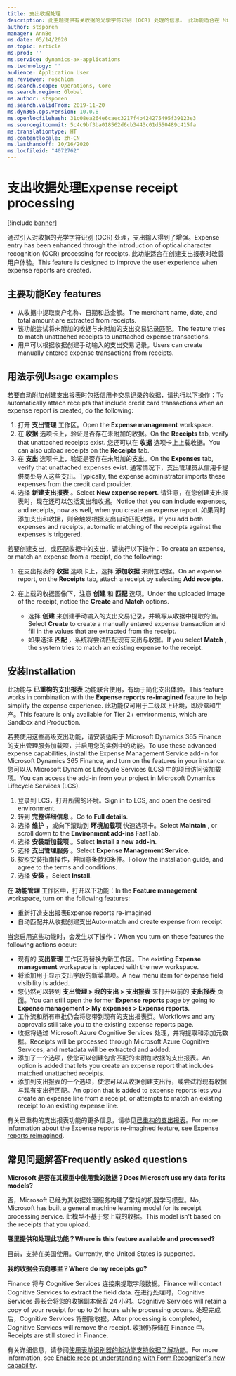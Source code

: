 ```yaml
---
title: 支出收据处理
description: 此主题提供有关收据的光学字符识别 (OCR) 处理的信息。 此功能适合在 Microsoft Dynamics 365 Finance 中创建支出报表时改善用户体验。
author: stsporen
manager: AnnBe
ms.date: 05/14/2020
ms.topic: article
ms.prod: ''
ms.service: dynamics-ax-applications
ms.technology: ''
audience: Application User
ms.reviewer: roschlom
ms.search.scope: Operations, Core
ms.search.region: Global
ms.author: stsporen
ms.search.validFrom: 2019-11-20
ms.dyn365.ops.version: 10.0.8
ms.openlocfilehash: 31c08ea264e6caec3217f4b424275495f39123e3
ms.sourcegitcommit: 5c4c9bf3ba018562d6cb3443c01d550489c415fa
ms.translationtype: HT
ms.contentlocale: zh-CN
ms.lasthandoff: 10/16/2020
ms.locfileid: "4072762"
---
```

# <a name="expense-receipt-processing"></a><span data-ttu-id="a88fc-104">支出收据处理</span><span class="sxs-lookup"><span data-stu-id="a88fc-104">Expense receipt processing</span></span>

[!include [banner](../includes/banner.md)]

<span data-ttu-id="a88fc-105">通过引入对收据的光学字符识别 (OCR) 处理，支出输入得到了增强。</span><span class="sxs-lookup"><span data-stu-id="a88fc-105">Expense entry has been enhanced through the introduction of optical character recognition (OCR) processing for receipts.</span></span> <span data-ttu-id="a88fc-106">此功能适合在创建支出报表时改善用户体验。</span><span class="sxs-lookup"><span data-stu-id="a88fc-106">This feature is designed to improve the user experience when expense reports are created.</span></span>

## <a name="key-features"></a><span data-ttu-id="a88fc-107">主要功能</span><span class="sxs-lookup"><span data-stu-id="a88fc-107">Key features</span></span>

- <span data-ttu-id="a88fc-108">从收据中提取商户名称、日期和总金额。</span><span class="sxs-lookup"><span data-stu-id="a88fc-108">The merchant name, date, and total amount are extracted from receipts.</span></span>
- <span data-ttu-id="a88fc-109">该功能尝试将未附加的收据与未附加的支出交易记录匹配。</span><span class="sxs-lookup"><span data-stu-id="a88fc-109">The feature tries to match unattached receipts to unattached expense transactions.</span></span>
- <span data-ttu-id="a88fc-110">用户可以根据收据创建手动输入的支出交易记录。</span><span class="sxs-lookup"><span data-stu-id="a88fc-110">Users can create manually entered expense transactions from receipts.</span></span>

## <a name="usage-examples"></a><span data-ttu-id="a88fc-111">用法示例</span><span class="sxs-lookup"><span data-stu-id="a88fc-111">Usage examples</span></span>

<span data-ttu-id="a88fc-112">若要自动附加创建支出报表时包括信用卡交易记录的收据，请执行以下操作：</span><span class="sxs-lookup"><span data-stu-id="a88fc-112">To automatically attach receipts that include credit card transactions when an expense report is created, do the following:</span></span>

  1. <span data-ttu-id="a88fc-113">打开 **支出管理** 工作区。</span><span class="sxs-lookup"><span data-stu-id="a88fc-113">Open the **Expense management** workspace.</span></span>
  2. <span data-ttu-id="a88fc-114">在 **收据** 选项卡上，验证是否存在未附加的收据。</span><span class="sxs-lookup"><span data-stu-id="a88fc-114">On the **Receipts** tab, verify that unattached receipts exist.</span></span> <span data-ttu-id="a88fc-115">您还可以在 **收据** 选项卡上上载收据。</span><span class="sxs-lookup"><span data-stu-id="a88fc-115">You can also upload receipts on the **Receipts** tab.</span></span>
  3. <span data-ttu-id="a88fc-116">在 **支出** 选项卡上，验证是否存在未附加的支出。</span><span class="sxs-lookup"><span data-stu-id="a88fc-116">On the **Expenses** tab, verify that unattached expenses exist.</span></span> <span data-ttu-id="a88fc-117">通常情况下，支出管理员从信用卡提供商处导入这些支出。</span><span class="sxs-lookup"><span data-stu-id="a88fc-117">Typically, the expense administrator imports these expenses from the credit card provider.</span></span>
  4. <span data-ttu-id="a88fc-118">选择 **新建支出报表** 。</span><span class="sxs-lookup"><span data-stu-id="a88fc-118">Select **New expense report**.</span></span> <span data-ttu-id="a88fc-119">请注意，在您创建支出报表时，现在还可以包括支出和收据。</span><span class="sxs-lookup"><span data-stu-id="a88fc-119">Notice that you can include expenses, and receipts, now as well, when you create an expense report.</span></span> <span data-ttu-id="a88fc-120">如果同时添加支出和收据，则会触发根据支出自动匹配收据。</span><span class="sxs-lookup"><span data-stu-id="a88fc-120">If you add both expenses and receipts, automatic matching of the receipts against the expenses is triggered.</span></span>

<span data-ttu-id="a88fc-121">若要创建支出，或匹配收据中的支出，请执行以下操作：</span><span class="sxs-lookup"><span data-stu-id="a88fc-121">To create an expense, or match an expense from a receipt, do the following:</span></span>

  1. <span data-ttu-id="a88fc-122">在支出报表的 **收据** 选项卡上，选择 **添加收据** 来附加收据。</span><span class="sxs-lookup"><span data-stu-id="a88fc-122">On an expense report, on the **Receipts** tab, attach a receipt by selecting **Add receipts**.</span></span>
  2. <span data-ttu-id="a88fc-123">在上载的收据图像下，注意 **创建** 和 **匹配** 选项。</span><span class="sxs-lookup"><span data-stu-id="a88fc-123">Under the uploaded image of the receipt, notice the **Create** and **Match** options.</span></span>

      - <span data-ttu-id="a88fc-124">选择 **创建** 来创建手动输入的支出交易记录，并填写从收据中提取的值。</span><span class="sxs-lookup"><span data-stu-id="a88fc-124">Select **Create** to create a manually entered expense transaction and fill in the values that are extracted from the receipt.</span></span>
      - <span data-ttu-id="a88fc-125">如果选择 **匹配** ，系统将尝试匹配现有支出与收据。</span><span class="sxs-lookup"><span data-stu-id="a88fc-125">If you select **Match** , the system tries to match an existing expense to the receipt.</span></span>

## <a name="installation"></a><span data-ttu-id="a88fc-126">安装</span><span class="sxs-lookup"><span data-stu-id="a88fc-126">Installation</span></span>

<span data-ttu-id="a88fc-127">此功能与 **已重构的支出报表** 功能联合使用，有助于简化支出体验。</span><span class="sxs-lookup"><span data-stu-id="a88fc-127">This feature works in combination with the **Expense reports re-imagined** feature to help simplify the expense experience.</span></span> <span data-ttu-id="a88fc-128">此功能仅可用于二级以上环境，即沙盒和生产。</span><span class="sxs-lookup"><span data-stu-id="a88fc-128">This feature is only available for Tier 2+ environments, which are Sandbox and Production.</span></span>

<span data-ttu-id="a88fc-129">若要使用这些高级支出功能，请安装适用于 Microsoft Dynamics 365 Finance 的支出管理服务加载项，并启用您的实例中的功能。</span><span class="sxs-lookup"><span data-stu-id="a88fc-129">To use these advanced expense capabilities, install the Expense Management Service add-in for Microsoft Dynamics 365 Finance, and turn on the features in your instance.</span></span> <span data-ttu-id="a88fc-130">您可以从 Microsoft Dynamics Lifecycle Services (LCS) 中的项目访问该加载项。</span><span class="sxs-lookup"><span data-stu-id="a88fc-130">You can access the add-in from your project in Microsoft Dynamics Lifecycle Services (LCS).</span></span>

1. <span data-ttu-id="a88fc-131">登录到 LCS，打开所需的环境。</span><span class="sxs-lookup"><span data-stu-id="a88fc-131">Sign in to LCS, and open the desired environment.</span></span>
2. <span data-ttu-id="a88fc-132">转到 **完整详细信息** 。</span><span class="sxs-lookup"><span data-stu-id="a88fc-132">Go to **Full details**.</span></span>
3. <span data-ttu-id="a88fc-133">选择 **维护** ，或向下滚动到 **环境加载项** 快速选项卡。</span><span class="sxs-lookup"><span data-stu-id="a88fc-133">Select **Maintain** , or scroll down to the **Environment add-ins** FastTab.</span></span>
4. <span data-ttu-id="a88fc-134">选择 **安装新加载项** 。</span><span class="sxs-lookup"><span data-stu-id="a88fc-134">Select **Install a new add-in**.</span></span>
5. <span data-ttu-id="a88fc-135">选择 **支出管理服务** 。</span><span class="sxs-lookup"><span data-stu-id="a88fc-135">Select **Expense Management Service**.</span></span>
6. <span data-ttu-id="a88fc-136">按照安装指南操作，并同意条款和条件。</span><span class="sxs-lookup"><span data-stu-id="a88fc-136">Follow the installation guide, and agree to the terms and conditions.</span></span>
7. <span data-ttu-id="a88fc-137">选择 **安装** 。</span><span class="sxs-lookup"><span data-stu-id="a88fc-137">Select **Install**.</span></span>

<span data-ttu-id="a88fc-138">在 **功能管理** 工作区中，打开以下功能：</span><span class="sxs-lookup"><span data-stu-id="a88fc-138">In the **Feature management** workspace, turn on the following features:</span></span>

- <span data-ttu-id="a88fc-139">重新打造支出报表</span><span class="sxs-lookup"><span data-stu-id="a88fc-139">Expense reports re-imagined</span></span>
- <span data-ttu-id="a88fc-140">自动匹配并从收据创建支出</span><span class="sxs-lookup"><span data-stu-id="a88fc-140">Auto-match and create expense from receipt</span></span>

<span data-ttu-id="a88fc-141">当您启用这些功能时，会发生以下操作：</span><span class="sxs-lookup"><span data-stu-id="a88fc-141">When you turn on these features the following actions occur:</span></span>

- <span data-ttu-id="a88fc-142">现有的 **支出管理** 工作区将替换为新工作区。</span><span class="sxs-lookup"><span data-stu-id="a88fc-142">The existing **Expense management** workspace is replaced with the new workspace.</span></span>
- <span data-ttu-id="a88fc-143">将添加用于显示支出字段的新菜单项。</span><span class="sxs-lookup"><span data-stu-id="a88fc-143">A new menu item for expense field visibility is added.</span></span>
- <span data-ttu-id="a88fc-144">您仍然可以转到 **支出管理 > 我的支出 > 支出报表** 来打开以前的 **支出报表** 页面。</span><span class="sxs-lookup"><span data-stu-id="a88fc-144">You can still open the former **Expense reports** page by going to **Expense management > My expenses > Expense reports**.</span></span>
- <span data-ttu-id="a88fc-145">工作流和所有审批仍会将您带到现有的支出报表页。</span><span class="sxs-lookup"><span data-stu-id="a88fc-145">Workflows and any approvals still take you to the existing expense reports page.</span></span>
- <span data-ttu-id="a88fc-146">收据将通过 Microsoft Azure Cognitive Services 处理，并将提取和添加元数据。</span><span class="sxs-lookup"><span data-stu-id="a88fc-146">Receipts will be processed through Microsoft Azure Cognitive Services, and metadata will be extracted and added.</span></span>
- <span data-ttu-id="a88fc-147">添加了一个选项，使您可以创建包含匹配的未附加收据的支出报表。</span><span class="sxs-lookup"><span data-stu-id="a88fc-147">An option is added that lets you create an expense report that includes matched unattached receipts.</span></span>
- <span data-ttu-id="a88fc-148">添加到支出报表的一个选项，使您可以从收据创建支出行，或尝试将现有收据与现有支出行匹配。</span><span class="sxs-lookup"><span data-stu-id="a88fc-148">An option that is added to expense reports lets you create an expense line from a receipt, or attempts to match an existing receipt to an existing expense line.</span></span>

<span data-ttu-id="a88fc-149">有关已重构的支出报表功能的更多信息，请参见[已重构的支出报表](ExpenseWorkspaceNew.md)。</span><span class="sxs-lookup"><span data-stu-id="a88fc-149">For more information about the Expense reports re-imagined feature, see [Expense reports reimagined](ExpenseWorkspaceNew.md).</span></span>

## <a name="frequently-asked-questions"></a><span data-ttu-id="a88fc-150">常见问题解答</span><span class="sxs-lookup"><span data-stu-id="a88fc-150">Frequently asked questions</span></span>

<span data-ttu-id="a88fc-151">**Microsoft 是否在其模型中使用我的数据？**</span><span class="sxs-lookup"><span data-stu-id="a88fc-151">**Does Microsoft use my data for its models?**</span></span>

<span data-ttu-id="a88fc-152">否，Microsoft 已经为其收据处理服务构建了常规的机器学习模型。</span><span class="sxs-lookup"><span data-stu-id="a88fc-152">No, Microsoft has built a general machine learning model for its receipt processing service.</span></span> <span data-ttu-id="a88fc-153">此模型不基于您上载的收据。</span><span class="sxs-lookup"><span data-stu-id="a88fc-153">This model isn't based on the receipts that you upload.</span></span>

<span data-ttu-id="a88fc-154">**哪里提供和处理此功能？**</span><span class="sxs-lookup"><span data-stu-id="a88fc-154">**Where is this feature available and processed?**</span></span>

<span data-ttu-id="a88fc-155">目前，支持在美国使用。</span><span class="sxs-lookup"><span data-stu-id="a88fc-155">Currently, the United States is supported.</span></span>

<span data-ttu-id="a88fc-156">**我的收据会去向哪里？**</span><span class="sxs-lookup"><span data-stu-id="a88fc-156">**Where do my receipts go?**</span></span>

<span data-ttu-id="a88fc-157">Finance 将与 Cognitive Services 连接来提取字段数据。</span><span class="sxs-lookup"><span data-stu-id="a88fc-157">Finance will contact Cognitive Services to extract the field data.</span></span> <span data-ttu-id="a88fc-158">在进行处理时，Cognitive Services 最长会将您的收据副本保留 24 小时。</span><span class="sxs-lookup"><span data-stu-id="a88fc-158">Cognitive Services will retain a copy of your receipt for up to 24 hours while processing occurs.</span></span> <span data-ttu-id="a88fc-159">处理完成后，Cognitive Services 将删除收据。</span><span class="sxs-lookup"><span data-stu-id="a88fc-159">After processing is completed, Cognitive Services will remove the receipt.</span></span> <span data-ttu-id="a88fc-160">收据仍存储在 Finance 中。</span><span class="sxs-lookup"><span data-stu-id="a88fc-160">Receipts are still stored in Finance.</span></span>

<span data-ttu-id="a88fc-161">有关详细信息，请参阅[使用表单识别器的新功能支持收据了解功能](https://azure.microsoft.com/blog/enable-receipt-understanding-with-form-recognizer-s-new-capability/)。</span><span class="sxs-lookup"><span data-stu-id="a88fc-161">For more information, see [Enable receipt understanding with Form Recognizer's new capability](https://azure.microsoft.com/blog/enable-receipt-understanding-with-form-recognizer-s-new-capability/).</span></span>
